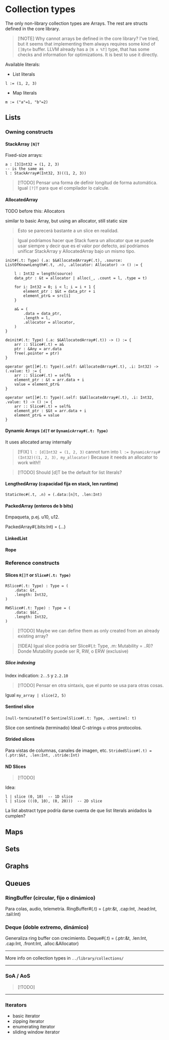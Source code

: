 # Collection types

The only non-library collection types are Arrays. The rest are structs defined
in the core library.

> [!NOTE] Why cannot arrays be defined in the core library? I've tried, but it
> seems that implementing them always requires some kind of `[]Byte` buffer.
> LLVM already has a `[N x %T]` type, that has some checks and information for
> optimizations. It is best to use it directly.

Available literals:

- List literals

```
l := (1, 2, 3)
```

- Map literals

```
m := ("a"=1, "b"=2)
```


## Lists

### Owning constructs

#### StackArray `[N]T`

Fixed-size arrays:

```
a : [3]Int32 = (1, 2, 3)
-- is the same as
l : StackArray#(Int32, 3)((1, 2, 3))
```

> [!TODO] Pensar una forma de definir longitud de forma automática.
> Igual `[?]T` para que el compilador lo calcule.


#### AllocatedArray

TODO before this: Allocators

similar to basic Array, but using an allocator, still static size

> Esto se parecerá bastante a un slice en realidad.

> Igual podríamos hacer que Stack fuera un allocator que se puede usar siempre
> y decir que es el valor por defecto, así podríamos unificar StackArray y
> AllocatedArray bajo un mismo tipo.

```
init#(.t: Type) (.a: $&AllocatedArray#(.t), .source: ListOfKnownLength#(.t, .n), .allocator: Allocator) -> () := {

    l : Int32 = length(source)
    data_ptr : &t = allocator | alloc(_, .count = l, .type = t)

    for i: Int32 = 0; i < l; i = i + 1 {
        element_ptr : $&t = data_ptr + i
        element_ptr& = src[i]
    }

    a& = (
        .data = data_ptr,
        .length = l,
        .allocator = allocator,
    )
}

deinit#(.t: Type) (.a: $&AllocatedArray#(.t)) -> () := {
    arr :: Slice#(.t) = a&
    ptr : &Any = arr.data
    free(.pointer = ptr)
}

operator get[]#(.t: Type)(.self: &AllocatedArray#(.t), .i: Int32) -> (.value: t) := {
    arr :: Slice#(.t) = self&
    element_ptr : &t = arr.data + i
    value = element_ptr&
}

operator set[]#(.t: Type)(.self: $&AllocatedArray#(.t), .i: Int32, .value: t) -> () := {
    arr :: Slice#(.t) = self&
    element_ptr : $&t = arr.data + i
    element_ptr& = value
}
```


#### Dynamic Arrays `[d]T` or `DynamicArray#(.t: Type)`

It uses allocated array internally

> [!FIX]
> `l : [d]Int32 = (1, 2, 3)`
> cannot turn into
> `l := DynamicArray#(Int32)((1, 2, 3), my_allocator)`
> Because it needs an allocator to work with!!

> [!TODO] Should [d]T be the default for list literals?


#### LengthedArray (capacidad fija en stack, len runtime)

`StaticVec#(.t, .n) = (.data:[n]t, .len:Int)`


#### PackedArray (enteros de b bits)

Empaqueta, p.ej. u10, u12.

PackedArray#(.bits:Int) = (...)


#### LinkedList

#### Rope


### Reference constructs

#### Slices `R[]T` or `Slice#(.t: Type)`

```
RSlice#(.t: Type) : Type = (
    .data: &t,
    .length: Int32,
)

RWSlice#(.t: Type) : Type = (
    .data: $&t,
    .length: Int32,
)
```

> [!TODO] Maybe we can define them as only created from an already existing array?

> [!IDEA] Igual slice podría ser Slice#(.t: Type, .m: Mutability = ..R)?
> Donde Mutability puede ser R, RW, o ERW (exclusive)


##### Slice indexing

Index indication: `2..5` y `2.2.10`

> [!TODO] Pensar en otra sintaxis, que el punto se usa para otras cosas.

Igual `my_array | slice(2, 5)`

#### Sentinel slice

`[null-terminated]T` o `SentinelSlice#(.t: Type, .sentinel: t)`

Slice con sentinela (terminado)
Ideal C-strings u otros protocolos.

#### Strided slices

Para vistas de columnas, canales de imagen, etc.
`StridedSlice#(.t) = (.ptr:$&t, .len:Int, .stride:Int)`


#### ND Slices

> [!TODO]

Idea:

```
l | slice (0, 10)  -- 1D slice
l | slice (((0, 10), (0, 20)))  -- 2D slice
```

La list abstract type podría darse cuenta de que list literals anidados la
cumplen?


## Maps

## Sets

## Graphs

## Queues

### RingBuffer (circular, fijo o dinámico)
Para colas, audio, telemetría.
RingBuffer#(.t) = (.ptr:&t, .cap:Int, .head:Int, .tail:Int)

### Deque (doble extremo, dinámico)
Generaliza ring buffer con crecimiento.
Deque#(.t) = (.ptr:&t, .len:Int, .cap:Int, .front:Int, .alloc:&Allocator)


---

More info on collection types in `../library/collections/`

---

### SoA / AoS

> [!TODO]


---

### Iterators

- basic iterator
- zipping iterator
- enumerating iterator
- sliding window iterator


